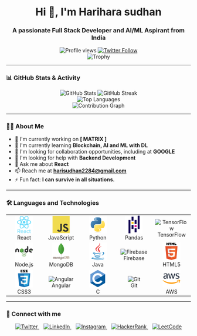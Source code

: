<h1 align="center">Hi 👋, I'm Harihara sudhan</h1>
<h3 align="center">A passionate Full Stack Developer and AI/ML Aspirant from India</h3>

<div align="center">
  <img src="https://komarev.com/ghpvc/?username=harihara04sudhan&label=Profile%20views&color=0e75b6&style=flat" alt="Profile views" />
  <a href="https://twitter.com/rhariharasudh13" target="_blank">
    <img src="https://img.shields.io/twitter/follow/rhariharasudh13?style=social" alt="Twitter Follow" />
  </a>
</div>

<div align="center">
  <img src="https://github-profile-trophy.vercel.app/?username=harihara04sudhan&theme=darkhub&row=1&column=6" alt="Trophy" />
</div>

---

### 📊 GitHub Stats & Activity

<div align="center">
  <img width="49%" src="https://github-readme-stats.vercel.app/api?username=harihara04sudhan&show_icons=true&theme=tokyonight" alt="GitHub Stats" />
  <img width="49%" src="https://github-readme-streak-stats.herokuapp.com/?user=harihara04sudhan&theme=tokyonight" alt="GitHub Streak" />
</div>


<div align="center">
  <img width="60%" src="https://github-readme-stats.vercel.app/api/top-langs?username=harihara04sudhan&show_icons=true&theme=tokyonight&layout=compact" alt="Top Languages" />
</div>


<div align="center">
  <img width="80%" src="https://github-profile-summary-cards.vercel.app/api/cards/profile-details?username=harihara04sudhan&theme=github_dark" alt="Contribution Graph" />
</div>

---

### 👨‍💻 About Me

- 🔭 I'm currently working on **[ MATRIX ]**
- 🌱 I'm currently learning **Blockchain, AI and ML with DL**
- 👯 I'm looking for collaboration opportunities, including at **GOOGLE**
- 🤝 I'm looking for help with **Backend Development**
- 💬 Ask me about **React**
- 📫 Reach me at **harisudhan2284@gmail.com**
- ⚡ Fun fact: **I can survive in all situations.**

---

### 🛠️ Languages and Technologies

<table align="center">
  <tr>
    <td align="center" width="96">
      <img src="https://raw.githubusercontent.com/devicons/devicon/master/icons/react/react-original-wordmark.svg" width="48" height="48" alt="React" />
      <br>React
    </td>
    <td align="center" width="96">
      <img src="https://raw.githubusercontent.com/devicons/devicon/master/icons/javascript/javascript-original.svg" width="48" height="48" alt="JavaScript" />
      <br>JavaScript
    </td>
    <td align="center" width="96">
      <img src="https://raw.githubusercontent.com/devicons/devicon/master/icons/python/python-original.svg" width="48" height="48" alt="Python" />
      <br>Python
    </td>
    <td align="center" width="96">
      <img src="https://raw.githubusercontent.com/devicons/devicon/2ae2a900d2f041da66e950e4d48052658d850630/icons/pandas/pandas-original.svg" width="48" height="48" alt="Pandas" />
      <br>Pandas
    </td>
    <td align="center" width="96">
      <img src="https://www.vectorlogo.zone/logos/tensorflow/tensorflow-icon.svg" width="48" height="48" alt="TensorFlow" />
      <br>TensorFlow
    </td>
  </tr>
  <tr>
    <td align="center" width="96">
      <img src="https://raw.githubusercontent.com/devicons/devicon/master/icons/nodejs/nodejs-original-wordmark.svg" width="48" height="48" alt="Node.js" />
      <br>Node.js
    </td>
    <td align="center" width="96">
      <img src="https://raw.githubusercontent.com/devicons/devicon/master/icons/mongodb/mongodb-original-wordmark.svg" width="48" height="48" alt="MongoDB" />
      <br>MongoDB
    </td>
    <td align="center" width="96">
      <img src="https://raw.githubusercontent.com/devicons/devicon/master/icons/java/java-original.svg" width="48" height="48" alt="Java" />
      <br>Java
    </td>
    <td align="center" width="96">
      <img src="https://www.vectorlogo.zone/logos/firebase/firebase-icon.svg" width="48" height="48" alt="Firebase" />
      <br>Firebase
    </td>
    <td align="center" width="96">
      <img src="https://raw.githubusercontent.com/devicons/devicon/master/icons/html5/html5-original-wordmark.svg" width="48" height="48" alt="HTML5" />
      <br>HTML5
    </td>
  </tr>
  <tr>
    <td align="center" width="96">
      <img src="https://raw.githubusercontent.com/devicons/devicon/master/icons/css3/css3-original-wordmark.svg" width="48" height="48" alt="CSS3" />
      <br>CSS3
    </td>
    <td align="center" width="96">
      <img src="https://angular.io/assets/images/logos/angular/angular.svg" width="48" height="48" alt="Angular" />
      <br>Angular
    </td>
    <td align="center" width="96">
      <img src="https://raw.githubusercontent.com/devicons/devicon/master/icons/c/c-original.svg" width="48" height="48" alt="C" />
      <br>C
    </td>
    <td align="center" width="96">
      <img src="https://www.vectorlogo.zone/logos/git-scm/git-scm-icon.svg" width="48" height="48" alt="Git" />
      <br>Git
    </td>
    <td align="center" width="96">
      <img src="https://raw.githubusercontent.com/devicons/devicon/master/icons/amazonwebservices/amazonwebservices-original-wordmark.svg" width="48" height="48" alt="AWS" />
      <br>AWS
    </td> 
  </tr>
</table>

---

### 🔗 Connect with me

<div align="center">
  <a href="https://twitter.com/rhariharasudh13" target="_blank">
    <img src="https://upload.wikimedia.org/wikipedia/commons/c/ce/X_logo_2023.svg" alt="Twitter" width="40" height="40" />
  </a>&nbsp;&nbsp;
  <a href="https://linkedin.com/in/r-harihara-sudhan-71b405258" target="_blank">
    <img src="https://raw.githubusercontent.com/rahuldkjain/github-profile-readme-generator/master/src/images/icons/Social/linked-in-alt.svg" alt="LinkedIn" width="40" height="40" />
  </a>&nbsp;&nbsp;
  <a href="https://instagram.com/hari__sudhan___" target="_blank">
    <img src="https://raw.githubusercontent.com/rahuldkjain/github-profile-readme-generator/master/src/images/icons/Social/instagram.svg" alt="Instagram" width="40" height="40" />
  </a>&nbsp;&nbsp;
  <a href="https://www.hackerrank.com/profile/harionlyaiuse241" target="_blank">
    <img src="https://raw.githubusercontent.com/rahuldkjain/github-profile-readme-generator/master/src/images/icons/Social/hackerrank.svg" alt="HackerRank" width="40" height="40" />
  </a>&nbsp;&nbsp;
  <a href="https://www.leetcode.com/user9416kw" target="_blank">
    <img src="https://raw.githubusercontent.com/rahuldkjain/github-profile-readme-generator/master/src/images/icons/Social/leet-code.svg" alt="LeetCode" width="40" height="40" />
  </a>
</div>
